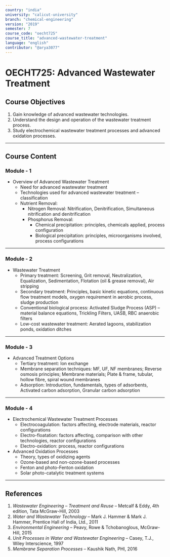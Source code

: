 ```yaml
---
country: "india"
university: "calicut-university"
branch: "chemical-engineering"
version: "2019"
semester: 7
course_code: "oecht725"
course_title: "advanced-wastewater-treatment"
language: "english"
contributor: "@arya3077"
---
```


# OECHT725: Advanced Wastewater Treatment

## Course Objectives
1. Gain knowledge of advanced wastewater technologies.
2. Understand the design and operation of the wastewater treatment process.
3. Study electrochemical wastewater treatment processes and advanced oxidation processes.
---
## Course Content

### Module - 1
* Overview of Advanced Wastewater Treatment
  - Need for advanced wastewater treatment
  - Technologies used for advanced wastewater treatment – classification
  - Nutrient Removal:
    - Nitrogen Removal: Nitrification, Denitrification, Simultaneous nitrification and denitrification
    - Phosphorus Removal:
      - Chemical precipitation: principles, chemicals applied, process configuration
      - Biological precipitation: principles, microorganisms involved, process configurations  
---

### Module - 2
* Wastewater Treatment
  - Primary treatment: Screening, Grit removal, Neutralization, Equalization, Sedimentation, Flotation (oil & grease removal), Air stripping
  - Secondary treatment: Principles, basic kinetic equations, continuous flow treatment models, oxygen requirement in aerobic process, sludge production
  - Conventional biological process: Activated Sludge Process (ASP) – material balance equations, Trickling Filters, UASB, RBC anaerobic filters
  - Low-cost wastewater treatment: Aerated lagoons, stabilization ponds, oxidation ditches  
---

### Module - 3
* Advanced Treatment Options
  - Tertiary treatment: Ion exchange
  - Membrane separation techniques: MF, UF, NF membranes; Reverse osmosis principles; Membrane materials; Plate & frame, tubular, hollow fibre, spiral wound membranes
  - Adsorption: Introduction, fundamentals, types of adsorbents, Activated carbon adsorption, Granular carbon adsorption  
---

### Module - 4
* Electrochemical Wastewater Treatment Processes
  - Electrocoagulation: factors affecting, electrode materials, reactor configurations
  - Electro-floatation: factors affecting, comparison with other technologies, reactor configurations
  - Electro-oxidation: process, reactor configurations
* Advanced Oxidation Processes
  - Theory, types of oxidizing agents
  - Ozone-based and non-ozone-based processes
  - Fenton and photo-Fenton oxidation
  - Solar photo-catalytic treatment systems  
---

## References
1. *Wastewater Engineering – Treatment and Reuse* – Metcalf & Eddy, 4th edition, Tata McGraw-Hill, 2003
2. *Water and Wastewater Technology* – Mark J. Hammer & Mark J. Hammer, Prentice Hall of India, Ltd., 2011
3. *Environmental Engineering* – Peavy, Rowe & Tchobanoglous, McGraw-Hill, 2015
4. *Unit Processes in Water and Wastewater Engineering* – Casey, T.J., Wiley Interscience, 1997
5. *Membrane Separation Processes* – Kaushik Nath, PHI, 2016
